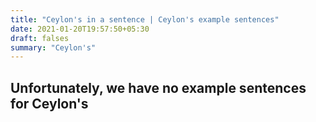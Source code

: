 ```yaml
---
title: "Ceylon's in a sentence | Ceylon's example sentences"
date: 2021-01-20T19:57:50+05:30
draft: falses
summary: "Ceylon's"
---
```

## Unfortunately, we have no example sentences for Ceylon's                 
